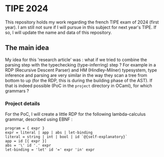 # TIPE 2024
This repository holds my work regarding the french TIPE exam of 2024 (first year). I am still not sure if I will pursue in this subject for next year's TIPE. If so, I will update the name and data of this repository.

## The main idea
My idea for this 'research article' was : what if we tried to combine the parsing step with the typechecking (type-inferring) step ? For example in a RDP (Recursive Descent Parser) and HM (Hindley-Milner) typesystem, type inference and parsing are very similar in the way they scan a tree from bottom to up (for the RDP, this is during the building phase of the AST).
If that is indeed possible (PoC in the `project` directory in OCaml), for which grammars ?

### Project details
For the PoC, I will create a little RDP for the following lambda-calculus grammar, described using EBNF :
```ebnf
program = { expr }
expr = literal | app | abs | let-binding
literal = string | int | bool | id `@{self-explanatory}`
app = id [{ expr }]
abs = '\' id '.' expr
let-binding = 'let' id '=' expr 'in' expr
```

